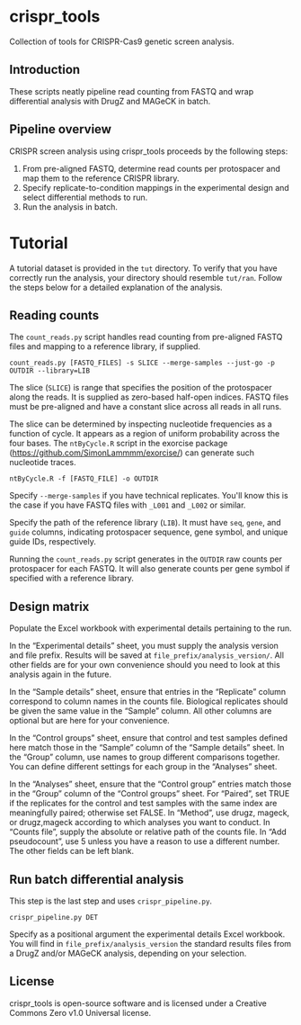 # crispr_tools
Collection of tools for CRISPR-Cas9 genetic screen analysis.

## Introduction
These scripts neatly pipeline read counting from FASTQ and wrap differential analysis with DrugZ and MAGeCK in batch.

## Pipeline overview
CRISPR screen analysis using crispr_tools proceeds by the following steps:
1. From pre-aligned FASTQ, determine read counts per protospacer and map them to the reference CRISPR library.
2. Specify replicate-to-condition mappings in the experimental design and select differential methods to run.
3. Run the analysis in batch.

# Tutorial
A tutorial dataset is provided in the `tut` directory. To verify that you have correctly run the analysis, your directory should resemble `tut/ran`. Follow the steps below for a detailed explanation of the analysis.

## Reading counts
The `count_reads.py` script handles read counting from pre-aligned FASTQ files and mapping to a reference library, if supplied.

`count_reads.py [FASTQ_FILES] -s SLICE --merge-samples --just-go -p OUTDIR --library=LIB`

The slice (`SLICE`) is range that specifies the position of the protospacer along the reads. It is supplied as zero-based half-open indices. FASTQ files must be pre-aligned and have a constant slice across all reads in all runs.

The slice can be determined by inspecting nucleotide frequencies as a function of cycle. It appears as a region of uniform probability across the four bases. The `ntByCycle.R` script in the exorcise package (https://github.com/SimonLammmm/exorcise/) can generate such nucleotide traces.

`ntByCycle.R -f [FASTQ_FILE] -o OUTDIR`

Specify `--merge-samples` if you have technical replicates. You'll know this is the case if you have FASTQ files with `_L001` and `_L002` or similar.

Specify the path of the reference library (`LIB`). It must have `seq`, `gene`, and `guide` columns, indicating protospacer sequence, gene symbol, and unique guide IDs, respectively.

Running the `count_reads.py` script generates in the `OUTDIR` raw counts per protospacer for each FASTQ. It will also generate counts per gene symbol if specified with a reference library.

## Design matrix
Populate the Excel workbook with experimental details pertaining to the run.

In the “Experimental details” sheet, you must supply the analysis version and file prefix. Results will be saved at `file_prefix/analysis_version/`. All other fields are for your own convenience should you need to look at this analysis again in the future.

In the “Sample details” sheet, ensure that entries in the “Replicate” column correspond to column names in the counts file. Biological replicates should be given the same value in the “Sample” column. All other columns are optional but are here for your convenience.

In the “Control groups” sheet, ensure that control and test samples defined here match those in the “Sample” column of the “Sample details” sheet. In the “Group” column, use names to group different comparisons together. You can define different settings for each group in the “Analyses” sheet.

In the “Analyses” sheet, ensure that the “Control group” entries match those in the “Group” column of the “Control groups” sheet. For “Paired”, set TRUE if the replicates for the control and test samples with the same index are meaningfully paired; otherwise set FALSE. In “Method”, use drugz, mageck, or drugz,mageck according to which analyses you want to conduct. In “Counts file”, supply the absolute or relative path of the counts file. In “Add pseudocount”, use 5 unless you have a reason to use a different number. The other fields can be left blank.

## Run batch differential analysis
This step is the last step and uses `crispr_pipeline.py`.

`crispr_pipeline.py DET`

Specify as a positional argument the experimental details Excel workbook. You will find in `file_prefix/analysis_version` the standard results files from a DrugZ and/or MAGeCK analysis, depending on your selection.

## License
crispr_tools is open-source software and is licensed under a Creative Commons Zero v1.0 Universal license.
